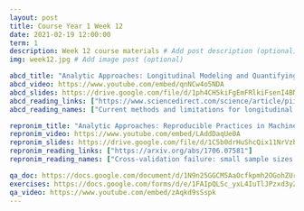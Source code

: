 ```yaml
---
layout: post
title: Course Year 1 Week 12
date: 2021-02-19 12:00:00
term: 1
description: Week 12 course materials # Add post description (optional)
img: week12.jpg # Add image post (optional)

abcd_title: "Analytic Approaches: Longitudinal Modeling and Quantifying Change"
abcd_video: https://www.youtube.com/embed/qnNCw4o5NDA
abcd_slides: https://drive.google.com/file/d/1ph4CH5kiFgEmFRlkiFsenI4BN0HPyBaO/view?usp=sharing
abcd_reading_links: ["https://www.sciencedirect.com/science/article/pii/S1878929317300713", "https://www.sciencedirect.com/science/article/pii/S1878929317300300"]
abcd_reading_names: ["Current methods and limitations for longitudinal fMRI analysis across development", "Longitudinal modeling in developmental neuroimaging research: Common challenges, and solutions from developmental psychology"]

repronim_title: "Analytic Approaches: Reproducible Practices in Machine Learning"
repronim_video: https://www.youtube.com/embed/LAddDaqUe0A
repronim_slides: https://drive.google.com/file/d/1C5b0drHuShcQix11NrVzbu_SGSElry3R/view?usp=sharing
repronim_reading_links: ["https://arxiv.org/abs/1706.07581"]
repronim_reading_names: ["Cross-validation failure: small sample sizes lead to large error bars"]

qa_doc: https://docs.google.com/document/d/1N9n25GGCM5AaOcfkpmh2OGohZUrprIInpCwuKua4QhM/edit?usp=sharing
exercises: https://docs.google.com/forms/d/e/1FAIpQLSc_yxL4IuTlJPzxd3y2hc7bVV-SgPhmFKJP1ZtQoiiS1x2xUQ/viewform?usp=sf_link
qa_video: https://www.youtube.com/embed/zAqkd9sSspk
---
```

